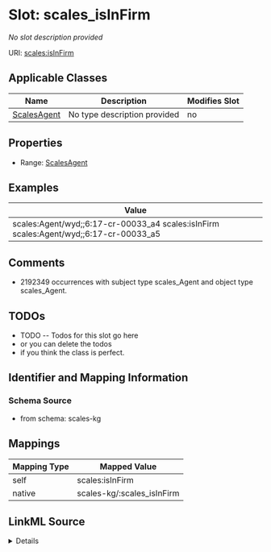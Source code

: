 

# Slot: scales_isInFirm


_No slot description provided_





URI: [scales:isInFirm](http://schemas.scales-okn.org/rdf/scales#isInFirm)



<!-- no inheritance hierarchy -->





## Applicable Classes

| Name | Description | Modifies Slot |
| --- | --- | --- |
| [ScalesAgent](../classes/ScalesAgent.md) | No type description provided |  no  |







## Properties

* Range: [ScalesAgent](../classes/ScalesAgent.md)






## Examples

| Value |
| --- |
| scales:Agent/wyd;;6:17-cr-00033_a4 scales:isInFirm scales:Agent/wyd;;6:17-cr-00033_a5 |

## Comments

* 2192349 occurrences with subject type scales_Agent and object type scales_Agent.

## TODOs

* TODO -- Todos for this slot go here
* or you can delete the todos
* if you think the class is perfect.

## Identifier and Mapping Information







### Schema Source


* from schema: scales-kg




## Mappings

| Mapping Type | Mapped Value |
| ---  | ---  |
| self | scales:isInFirm |
| native | scales-kg/:scales_isInFirm |




## LinkML Source

<details>
```yaml
name: scales_isInFirm
description: No slot description provided
todos:
- TODO -- Todos for this slot go here
- or you can delete the todos
- if you think the class is perfect.
comments:
- 2192349 occurrences with subject type scales_Agent and object type scales_Agent.
examples:
- value: scales:Agent/wyd;;6:17-cr-00033_a4 scales:isInFirm scales:Agent/wyd;;6:17-cr-00033_a5
from_schema: scales-kg
rank: 1000
slot_uri: scales:isInFirm
alias: scales_isInFirm
domain_of:
- scales_Agent
range: scales_Agent

```
</details>